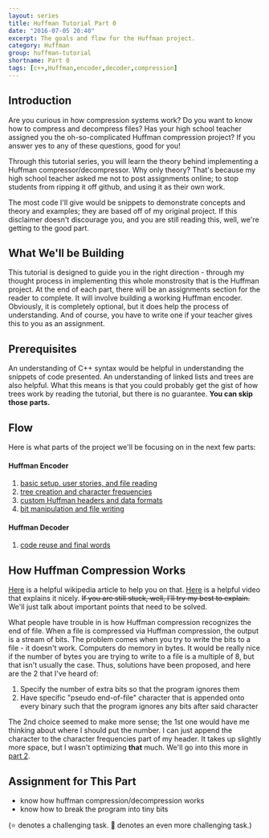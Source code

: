```yaml
---
layout: series
title: Huffman Tutorial Part 0
date: "2016-07-05 20:40"
excerpt: The goals and flow for the Huffman project.
category: Huffman
group: huffman-tutorial
shortname: Part 0
tags: [c++,Huffman,encoder,decoder,compression]
---
```


## Introduction

Are you curious in how compression systems work? Do you want to know how to
compress and decompress files? Has your high school teacher assigned you the
oh-so-complicated Huffman compression project? If you answer yes to any of these
questions, good for you!

Through this tutorial series, you will learn the theory behind implementing a
Huffman compressor/decompressor. Why only theory? That's because my high school
teacher asked me not to post assignments online; to stop students from ripping
it off github, and using it as their own work.

The most code I'll give would be snippets to demonstrate concepts and theory and
examples; they are based off of my original project. If this disclaimer doesn't
discourage you, and you are still reading this, well, we're getting to the good
part.

## What We'll be Building

This tutorial is designed to guide you in the right direction - through my
thought process in implementing this whole monstrosity that is the Huffman
project. At the end of each part, there will be an assignments section for the
reader to complete. It will involve building a working Huffman encoder.
Obviously, it is completely optional, but it does help the process of
understanding. And of course, you have to write one if your teacher gives this
to you as an assignment.

## Prerequisites

An understanding of C++ syntax would be helpful in understanding the snippets
of code presented. An understanding of linked lists and trees are also helpful.
What this means is that you could probably get the gist of how trees work by
reading the tutorial, but there is no guarantee. **You can skip those parts.**

## Flow

Here is what parts of the project we'll be focusing on in the next few parts:

#### Huffman Encoder

1. [basic setup, user stories, and file reading][p1]
2. [tree creation and character frequencies][p2]
3. [custom Huffman headers and data formats][p3]
4. [bit manipulation and file writing][p4]

#### Huffman Decoder

1. [code reuse and final words][p5]

## How Huffman Compression Works

[Here][huffwiki] is a helpful wikipedia article to help you on that.
[Here][huffvideo] is a helpful video that explains it nicely. <s>If you are
still stuck, well, I'll try my best to explain.</s> We'll just talk about
important points that need to be solved.

What people have trouble in is how Huffman compression recognizes the end of
file. When a file is compressed via Huffman compression, the output is a stream
of bits. The problem comes when you try to write the bits to a file - it doesn't
work. Computers do memory in bytes. It would be really nice if the number of
bytes you are trying to write to a file is a multiple of 8, but that isn't
usually the case. Thus, solutions have been proposed, and here are the 2 that
I've heard of:

1. Specify the number of extra bits so that the program ignores them
2. Have specific "pseudo end-of-file" character that is appended onto every
   binary such that the program ignores any bits after said character

The 2nd choice seemed to make more sense; the 1st one would have me thinking
about where I should put the number. I can just append the character to the
character frequencies part of my header. It takes up slightly more space, but I
wasn't optimizing **that** much. We'll go into this more in [part 2][p2].

## Assignment for This Part

- know how huffman compression/decompression works
- know how to break the program into tiny bits

(:star: denotes a challenging task. :star2: denotes an even more challenging
    task.)

[p1]: /huffman/2016/07/05/huffman-tutorial-01.html
[p2]: /huffman/2016/07/05/huffman-tutorial-02.html
[p3]: /huffman/2016/07/05/huffman-tutorial-03.html
[p4]: /huffman/2016/07/05/huffman-tutorial-04.html
[p5]: /huffman/2016/07/05/huffman-tutorial-05.html

[huffwiki]: https://en.wikipedia.org/wiki/Huffman_coding
[huffvideo]: https://www.youtube.com/watch?v=ZdooBTdW5bM
